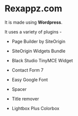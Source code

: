  # Rexappz.com

It is made using **Wordpress**.

It uses a variety of plugins -

* Page Builder by SiteOrigin

* SiteOrigin Widgets Bundle

* Black Studio TinyMCE Widget

* Contact Form 7

* Easy Google Font

* Spacer

* Title remover

* Lightbox Plus Colorbox